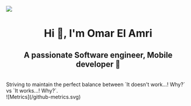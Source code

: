 ![](https://komarev.com/ghpvc/?username=omaarelamri&color=brightgreen&style=plastic) <br>
<h1 align="center">Hi 👋, I'm Omar El Amri</h1>
<h2 align="center">A passionate Software engineer, Mobile developer 📱</h2> 
<br>
Striving to maintain the perfect balance between `It doesn't work...! Why?` vs `It works...! Why?`. <br>
![Metrics](/github-metrics.svg) 




